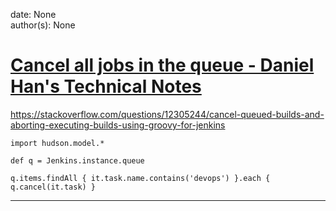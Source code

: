 
date: None  
author(s): None  

# [Cancel all jobs in the queue - Daniel Han's Technical Notes](https://sites.google.com/site/xiangyangsite/home/technical-tips/software-development/jenkins/cancel-all-jobs-in-the-queue)

  


https://stackoverflow.com/questions/12305244/cancel-queued-builds-and-aborting-executing-builds-using-groovy-for-jenkins

`import hudson.model.*`

`def q = Jenkins.instance.queue`

`q.items.findAll { it.task.name.contains('devops') }.each { q.cancel(it.task) }`  
  
---

